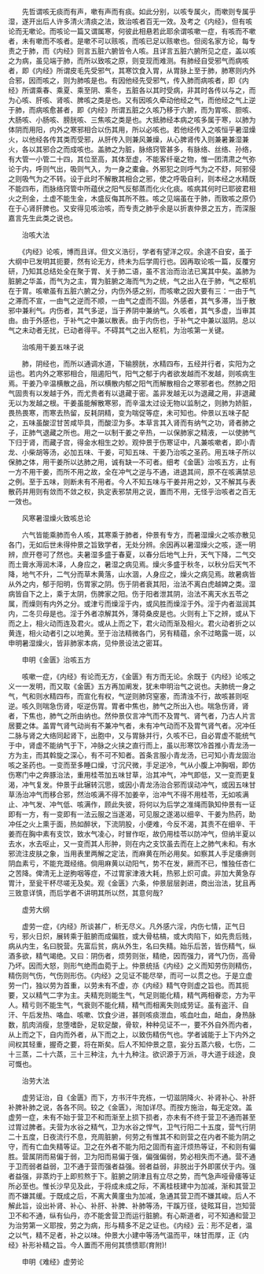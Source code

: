 <!-- { "loadSidebar": true } -->
　　先哲谓咳无痰而有声，嗽有声而有痰。如此分别，以咳专属火，而嗽则专属乎湿，遂开出后人许多清火清痰之法，致治咳者百无一效。及考之《内经》，但有咳论而无嗽论。而咳论一篇又谓属寒，何彼此相悬若此耶余谓咳嗽一症，有咳而不嗽者，未有嗽而不咳者。是嗽不可以赅咳，而咳已足以赅嗽也。但阅名家方论，每专责之于肺，而《内经》则言五脏六腑皆令人咳。且详言五脏六腑所见之症，盖以咳之为病，虽见端于肺，而所以致咳之原，则变现而难测。有肺经自受邪气而病咳者，即《内经》所谓皮毛先受邪气，其寒饮食入胃，从胃脉上至于肺，肺寒则内外合邪，因而咳之，则为肺咳是也。有因他经先受邪气，传入肺而病咳者，即《内经》所谓乘春、乘夏、乘至阴、乘冬，五脏各以其时受病，非其时各传以与之，而为心咳、肝咳、肾咳、脾咳之类是也。又有因咳久牵动他经之气，而他经之气上逆于肺，而病咳愈甚者，即《内经》所谓五脏之久咳乃移于六腑，而为胃咳、胆咳、大肠咳、小肠咳、膀胱咳、三焦咳之类是也。大抵肺经本病之咳多属于寒，以肺为体阴而用阳，内外之寒邪相合以伤其用，所以必咳也。若他经传入之咳恒乎暑湿燥火，以他经各传其类而受邪，从肝传入则兼风兼燥，从心脾肾传入则兼暑兼湿兼火，各以其邪合之而成咳也。盖肺之为脏，脉络窍管甚多，有脉络、丝络、孙络，有大管一小管二十四，其位至高，其体至虚，不能客纤毫之物，惟一团清肃之气弥论于内，呼则气出，吸则气入，为一身之橐龠。外邪犯之则呼气为之不舒，阿邪侵之则吸气为之不转。设于此时不解散其相合之邪，使之呼吸自利，则本经之水精既不能四布，而脉络窍管中所蕴伏之阳气反郁蒸而化火化痰。咳病其何时已耶彼君相火之刑金，土虚不能生金，木盛反侮其所不胜。咳之见端虽在于肺，而致咳之原仍在于心肾肝脾也。又安得见咳治咳，而专责之肺乎余是以折衷仲景之五方，而深服嘉言先生此类之说也。

　　治咳大法

　　《内经》论咳，博而且详。但文义浩衍，学者有望洋之叹。余遑不自安，虽于大纲中已发明其扼要，然有论无方，终未为后学周行也。因再取论咳一篇，反覆穷研，乃知其总结处全在聚于胃、关于肺二语，虽不言治而治法已寓其中矣。盖肺为脏腑之华盖，而气为之主，胃为脏腑之海而气为之统，气之出入在于肺，气之枢机在于胃。咳嗽虽有五脏六腑之分，内伤外感之别，而咳嗽之因大要有三：一由于气之滞而不宣，一由气之逆而不顺，一由气之虚而不固。外感者，其气多滞，当于散邪中兼利气。内伤者，其气多逆，当于养阴中兼纳气。久咳者，其气多虚，当审其由。由于外感也，于补气之中兼以散表。由于内伤也，于补气之中兼以滋阴。总以气之未动者无扰，已动者得平。不碍其气之出入枢机，为治咳第一关键。

　　治咳用干姜五味子说

　　肺，阴经也，而所以通调水道，下输膀胱，水精四布，五经并行者，实阳为之运也。若内外之寒邪相合，阻遏阳气，阳气之郁于内者欲发越而不发越，则咳病生焉。干姜乃辛温横散之品，所以横散内郁之阳气而解散相合之寒邪者也。然肺之阳气固贵有以发越于外，而尤贵者有以退藏于密。盖非发越无以为退藏之用，非退藏无以为发越之根。干姜虽能解散寒邪，而辛温太过设无物以监制之，则肺为娇脏，畏热畏寒，而寒去热留，反耗阴精，变为喘促等症，未可知也。仲景以五味子配之，五味虽酸涩甘苦咸毕具，而酸涩为多。本草言其入肾而有纳气之功，肾者肺之子，正肺气退藏之所也。用之一以制干姜之辛热，一以保肺家之精液，一以使肺气下归于肾，而藏子宫，得金水相生之妙。观仲景于伤寒证中，凡兼咳嗽者，即小青龙、小柴胡等汤，必加五味、干姜，可知五味、干姜乃治咳之圣药。用五味子所以保肺之体，用干姜所以达肺之用，诚有缺一不可者。细考《金匮》治咳五方，止有一方不用干姜，而所不用之故，全在冲气之逆与不通，进退其间，原不在咳满禁忌之例。至于五味，则断未有不用者。今人不知五味与干姜并用之妙，又不解其与表散药并用则有敛而不敛之权，执定表邪禁用之说，置而不用，无怪乎治咳者之百无一效也。

　　风寒暑湿燥火致咳总论

　　六气皆能乘肺而令人咳，其寒乘于肺者，仲景有专方，而暑湿燥火之咳亦散见各门，无如后世未得仲景之旨致学者，无处分辨。余因再以暑湿燥火之咳，逐一明辨，庶开卷可了然也。夫暑湿多盛于春夏，以春分后地气上升，天气下降，二气交而土膏水溽润木泽，人身应之，暑湿之病见焉。燥火多盛于秋冬，以秋分后天气不降，地气不升，二气分而草木黄落，山水涸，人身应之，燥火之病见焉。故暑病皆从外之内，郁于阳明，伤胃家之阴。伤于阴者衰其阳，治法不离白虎越婢之类。湿病皆自下之上，乘于太阴，伤脾家之阳。伤于阳者泄其阴，治法不离天水五苓之属，而燥则有内外之分。或津亏而燥淫于内，或风胜而燥淫于外。淫于内者滋润其内，二冬贝母是也。淫于外者凉解其外，薄荷桑皮是也。火则有上下之辨，或从下而之上，相火动而连及君火。或从上而之下，君火动而渐及相火。君火动者折之以黄连，相火动者引之以地黄。至于治法精微各门，另有精蕴，余不过略露一斑，以申明暑湿燥火，皆非肺家本病，见仲景设法之密耳。

　　申明《金匮》治咳五方

　　咳嗽一症，《内经》有论而无方，《金匮》有方而无论。余既于《内经》论咳之义一一发明，而又取《金匮》五方再加阐发，犹未申明治气之说也。夫肺统一身之气，气和则水精四布，而宣化有权，气逆则肺窍窒塞，而清浊不行，故咳甚则呕逆。咳久则喘急伤肾，呕逆伤胃。胃者中焦也，肺气之所出入也。喘急伤肾，肾者，下焦也，肺气之所由纳也。然仲景仅言冲气而不及胃气、肾气者，乃古人片言居要之体。盖胃气肾气动尚有不兼冲气者，未有冲气动而不及胃气肾气者。况冲任二脉与肾之大络同起肾下，出胞中，又与胃脉并行，久咳不已，自必胃虚不能统气于中，肾虚不能纳气于下，冲脉之火挟之直行而上，虽以形寒饮冷首推小青龙汤一方为主，而其斡旋之深心，有不可不知者。首条言服小青龙汤，已可知小青龙固治咳之圣药也。一变而至多睡口燥，寸沉尺微，手足逆冷，气从小腹上冲胸咽，即仿伤寒门中之奔豚治法，重用桂苓加五味甘草，治其冲气，冲气即低，又一变而更复渴，冲气复发。仲景于此辗转沉思，或因小青龙汤治合邪而误动冲气，或因五味甘草汤治冲气而移合邪，然治咳满不得不加姜辛，治冲气不得不用桂苓，无如咳满止、冲气发、冲气低、咳满作，顾此失彼，将何以为后学之准绳而孰知仲景有一证即有一方，有一变即有一法云服之当遂渴，可见服之遂渴以细辛、干姜为热药，助冲任之火上熏于面，热如醉状，下流阴股，小便难，今反不渴，其责不在细辛、干姜而在胸中素有支饮，致水气凌心，时冒作呕，故仍用桂苓以防冲气，但纳半夏以去水，水去呕止，又一变而其人形肿，则在内之支饮虽去而在上之肺气未和。有水邪流注皮肤之象，当用表里两解之定法，而麻黄在所必用矣。如察其人手足痿痹则阴血素亏，不能充溉经络。倘用麻黄以动阳气，势不在发，厥而不已，惟独任杏仁之苦降。俾清无上逆朐咽等症，不过胃家津液大耗，热邪上炽可虞。非加大黄急存胃汁，至瓮干杯尽嗟无及矣。观《金匮》六条，仲景层层剥进，商出治法，犹且再三致意详慎，而后学者不讲明其所以然，其意何哉?

　　虚劳大纲

　　虚劳一症，《内经》所谈甚广，析无尽义。凡外感六淫，内伤七情，正气日亏，邪火日炽，展转乘于脏腑而成偏胜，或大骨枯槁，或大肉陷下，如先贵后贱，病从内生，名曰脱营。先富后贫，病从外生，名曰失精。始乐后苦，皆伤精气，纵酒多欲，精气竭绝。又曰：阴伤者，烦劳则张，精绝，因而强力，肾气乃伤，高骨乃坏。因而大怒，则形气绝而血菀于上。仲景统括《内经》之义而知劳伤则精伤，精伤则气伤，气伤则形伤。《内经》之见证不能尽举，而可一以贯之也。于是立虚劳一门，独以劳为首重，以劳未有不虚，亦《内经》精气夺则虚之旨也。而其扼要，又以精气二字为主。夫精充则能生气，气足则能化精，精气两相眷恋，方为平人。精亏则不能生气，气衰则不能化精，精气而相离失则成劳证。虽有盗汗、自汗、午后发热、咯血、咳嗽、饮食少进，甚则咳痰泄血，咳血吐血，衄血，身热脉数，肌肉消瘦，怠堕嗜卧，足软足酸，骨软，种种见证不一，要不外自外而内者，从上而之下，自内而外者，从下而之上，以致伤精伤气也。学者诚能于上下内外之间权其轻重，握奇之要，将在斯矣。后人不知仲景之意，妄分五蒸六极，七伤，二十三蒸，二十六蒸，三十三种注，九十九种注。欲识源于万派，寻大道于歧途，良可慨也。

　　治劳大法

　　虚劳证治，自《金匮》而下，方书汗牛充栋，一切滋阴降火、补肾补心、补肝补脾补肺之说，各各不同。较之《金匮》，洵加详尽。而按方施治，每无定效。盖虚劳一症，未有不始于营卫不和而渐至上损下损者，亦未有不终于营卫不通而甚至过胃过脾者。夫营为水谷之精气，卫为水谷之悍气，卫气行阳二十五度，营气行阴二十五度，日夜流行不息，充周脏腑，何劳之有惟其不和则营之在内者不能为阴之守，而有亡血失精等证。卫之在外者不能为阳之固而有盗汗烦热等证，不和则有偏胜。营属阴而易偏于弱，卫为阳而易偏于强，偏强偏弱，势必相失而不通。营不通于卫而弱者益弱，卫不通于营而强者益强。弱者益弱，非脱出于外即匿伏于内。强者益强，非蒸灼于上即煎熬于下。脏腑之阴津且有立尽之势，而气急声哑骨痿等证所必至也。惟长沙早见及此，于将成未成之际，不离桂枝建中为加减，渐和其营卫而不嫌其缓。于既成之后，不离大黄廑虫为加减，急通其营卫而不嫌其峻。后人不解此旨，设出补肾、补心、补肝、补脾、补肺等汤，干蹊万径，徒眩耳目，岂知营卫不和不通，纵有仙丹，亦不能舍营卫而运行脏腑。有心斯道者，可不知通和营卫为治劳第一义耶按，劳之为病，形与精多不足之证也。《内经》云：形不足者，温之以气，精不足者，补之以味。仲景大小建中等汤气温而平，味甘而厚，正《内经》补形补精之旨。今人置而不用何其愦愦耶(育附)!

　　申明《难经》虚劳论

